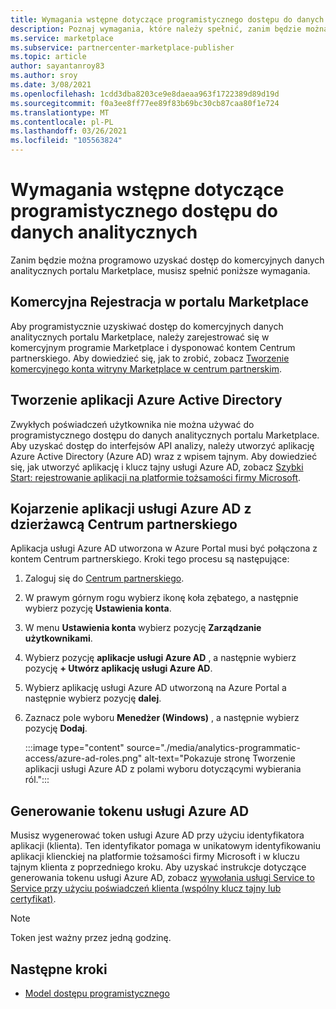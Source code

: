 ```yaml
---
title: Wymagania wstępne dotyczące programistycznego dostępu do danych analitycznych
description: Poznaj wymagania, które należy spełnić, zanim będzie można programowo uzyskać dostęp do komercyjnych danych analitycznych portalu Marketplace.
ms.service: marketplace
ms.subservice: partnercenter-marketplace-publisher
ms.topic: article
author: sayantanroy83
ms.author: sroy
ms.date: 3/08/2021
ms.openlocfilehash: 1cdd3dba8203ce9e8daeaa963f1722389d89d19d
ms.sourcegitcommit: f0a3ee8ff77ee89f83b69bc30cb87caa80f1e724
ms.translationtype: MT
ms.contentlocale: pl-PL
ms.lasthandoff: 03/26/2021
ms.locfileid: "105563824"
---
```

# <a name="prerequisites-to-programmatically-access-analytics-data"></a>Wymagania wstępne dotyczące programistycznego dostępu do danych analitycznych

Zanim będzie można programowo uzyskać dostęp do komercyjnych danych analitycznych portalu Marketplace, musisz spełnić poniższe wymagania.

## <a name="commercial-marketplace-enrollment"></a>Komercyjna Rejestracja w portalu Marketplace

Aby programistycznie uzyskiwać dostęp do komercyjnych danych analitycznych portalu Marketplace, należy zarejestrować się w komercyjnym programie Marketplace i dysponować kontem Centrum partnerskiego. Aby dowiedzieć się, jak to zrobić, zobacz [Tworzenie komercyjnego konta witryny Marketplace w centrum partnerskim](./partner-center-portal/create-account.md).

## <a name="create-azure-active-directory-application"></a>Tworzenie aplikacji Azure Active Directory

Zwykłych poświadczeń użytkownika nie można używać do programistycznego dostępu do danych analitycznych portalu Marketplace. Aby uzyskać dostęp do interfejsów API analizy, należy utworzyć aplikację Azure Active Directory (Azure AD) wraz z wpisem tajnym. Aby dowiedzieć się, jak utworzyć aplikację i klucz tajny usługi Azure AD, zobacz [Szybki Start: rejestrowanie aplikacji na platformie tożsamości firmy Microsoft](../active-directory/develop/quickstart-register-app.md).

## <a name="associate-the-azure-ad-application-to-the-partner-center-tenant"></a>Kojarzenie aplikacji usługi Azure AD z dzierżawcą Centrum partnerskiego

Aplikacja usługi Azure AD utworzona w Azure Portal musi być połączona z kontem Centrum partnerskiego. Kroki tego procesu są następujące:

1. Zaloguj się do [Centrum partnerskiego](https://partner.microsoft.com/dashboard).
1. W prawym górnym rogu wybierz ikonę koła zębatego, a następnie wybierz pozycję **Ustawienia konta**.
1. W menu **Ustawienia konta** wybierz pozycję **Zarządzanie użytkownikami**.
1. Wybierz pozycję **aplikacje usługi Azure AD** , a następnie wybierz pozycję **+ Utwórz aplikację usługi Azure AD**.
1. Wybierz aplikację usługi Azure AD utworzoną na Azure Portal a następnie wybierz pozycję **dalej**.
1. Zaznacz pole wyboru **Menedżer (Windows)** , a następnie wybierz pozycję **Dodaj**.

    :::image type="content" source="./media/analytics-programmatic-access/azure-ad-roles.png" alt-text="Pokazuje stronę Tworzenie aplikacji usługi Azure AD z polami wyboru dotyczącymi wybierania ról.":::

## <a name="generate-an-azure-ad-token"></a>Generowanie tokenu usługi Azure AD

Musisz wygenerować token usługi Azure AD przy użyciu identyfikatora aplikacji (klienta). Ten identyfikator pomaga w unikatowym identyfikowaniu aplikacji klienckiej na platformie tożsamości firmy Microsoft i w kluczu tajnym klienta z poprzedniego kroku. Aby uzyskać instrukcje dotyczące generowania tokenu usługi Azure AD, zobacz [wywołania usługi Service to Service przy użyciu poświadczeń klienta (wspólny klucz tajny lub certyfikat)](../active-directory/azuread-dev/v1-oauth2-client-creds-grant-flow.md).

> [!NOTE]
> Token jest ważny przez jedną godzinę.

## <a name="next-steps"></a>Następne kroki

- [Model dostępu programistycznego](analytics-programmatic-access.md)